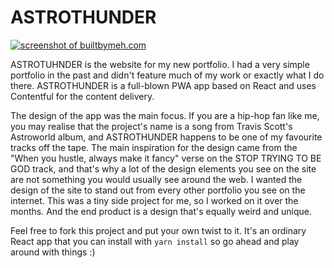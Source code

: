 # ASTROTHUNDER

[![screenshot of builtbymeh.com](https://images.ctfassets.net/f1nnr97nijby/5LEmTAK4qAKQKiE6yAiE0K/c48df31bc72fee9ec0037fab67635b5f/astro.jpg)](https://builtbymeh.com)


ASTROTUHNDER is the website for my new portfolio. I had a very simple portfolio in the past and didn't feature much of my work or exactly what I do there. ASTROTHUNDER is a full-blown PWA app based on React and uses Contentful for the content delivery.

The design of the app was the main focus. If you are a hip-hop fan like me, you may realise that the project's name is a song from Travis Scott's Astroworld album, and ASTROTHUNDER happens to be one of my favourite tracks off the tape. The main inspiration for the design came from the "When you hustle, always make it fancy" verse on the STOP TRYING TO BE GOD track, and that's why a lot of the design elements you see on the site are not something you would usually see around the web. I wanted the design of the site to stand out from every other portfolio you see on the internet. This was a tiny side project for me, so I worked on it over the months. And the end product is a design that's equally weird and unique.

Feel free to fork this project and put your own twist to it. It's an ordinary React app that you can install with `yarn install` so go ahead and play around with things :) 
